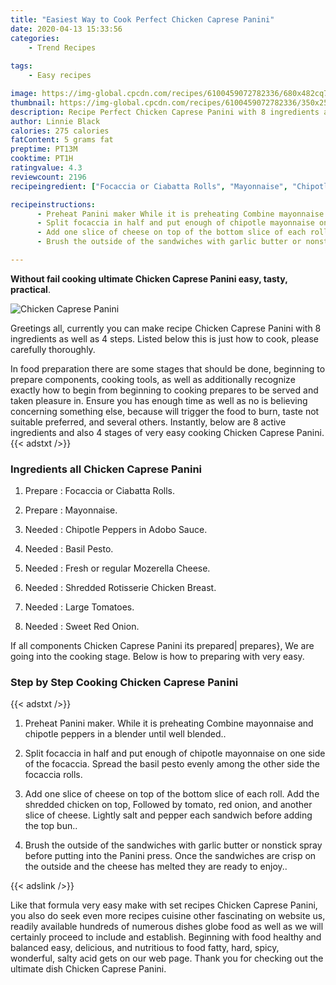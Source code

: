 ```yaml
---
title: "Easiest Way to Cook Perfect Chicken Caprese Panini"
date: 2020-04-13 15:33:56
categories:
    - Trend Recipes
    
tags:
    - Easy recipes

image: https://img-global.cpcdn.com/recipes/6100459072782336/680x482cq70/chicken-caprese-panini-recipe-main-photo.jpg
thumbnail: https://img-global.cpcdn.com/recipes/6100459072782336/350x250cq70/chicken-caprese-panini-recipe-main-photo.jpg
description: Recipe Perfect Chicken Caprese Panini with 8 ingredients and 4 stages of easy cooking.
author: Linnie Black
calories: 275 calories
fatContent: 5 grams fat
preptime: PT13M
cooktime: PT1H
ratingvalue: 4.3
reviewcount: 2196
recipeingredient: ["Focaccia or Ciabatta Rolls", "Mayonnaise", "Chipotle Peppers in Adobo Sauce", "Basil Pesto", "Fresh or regular Mozerella Cheese", "Shredded Rotisserie Chicken Breast", "Large Tomatoes", "Sweet Red Onion"]

recipeinstructions: 
      - Preheat Panini maker While it is preheating Combine mayonnaise and chipotle peppers in a blender until well blended 
      - Split focaccia in half and put enough of chipotle mayonnaise on one side of the focaccia Spread the basil pesto evenly   among the other side the focaccia rolls 
      - Add one slice of cheese on top of the bottom slice of each roll Add the shredded chicken on top Followed by tomato red onion and another slice of cheese Lightly salt and pepper each sandwich before adding the top bun 
      - Brush the outside of the sandwiches with garlic butter or nonstick spray before putting into the Panini press Once the sandwiches are crisp on the outside and the cheese has melted they are ready to enjoy

---
```




**Without fail cooking ultimate Chicken Caprese Panini easy, tasty, practical**. 


![Chicken Caprese Panini](https://img-global.cpcdn.com/recipes/6100459072782336/680x482cq70/chicken-caprese-panini-recipe-main-photo.jpg "Chicken Caprese Panini")




Greetings all, currently you can make recipe Chicken Caprese Panini with 8 ingredients as well as 4 steps. Listed below this is just how to cook, please carefully thoroughly.

In food preparation there are some stages that should be done, beginning to prepare components, cooking tools, as well as additionally recognize exactly how to begin from beginning to cooking prepares to be served and taken pleasure in. Ensure you has enough time as well as no is believing concerning something else, because will trigger the food to burn, taste not suitable preferred, and several others. Instantly, below are 8 active ingredients and also 4 stages of very easy cooking Chicken Caprese Panini.
{{< adstxt />}}

### Ingredients all Chicken Caprese Panini


1. Prepare  : Focaccia or Ciabatta Rolls.

1. Prepare  : Mayonnaise.

1. Needed  : Chipotle Peppers in Adobo Sauce.

1. Needed  : Basil Pesto.

1. Needed  : Fresh or regular Mozerella Cheese.

1. Needed  : Shredded Rotisserie Chicken Breast.

1. Needed  : Large Tomatoes.

1. Needed  : Sweet Red Onion.



If all components Chicken Caprese Panini its prepared| prepares}, We are going into the cooking stage. Below is how to preparing with very easy.

### Step by Step Cooking Chicken Caprese Panini

{{< adstxt />}}


1. Preheat Panini maker. While it is preheating Combine mayonnaise and chipotle peppers in a blender until well blended..



1. Split focaccia in half and put enough of chipotle mayonnaise on one side of the focaccia. Spread the basil pesto evenly   among the other side the focaccia rolls.



1. Add one slice of cheese on top of the bottom slice of each roll. Add the shredded chicken on top, Followed by tomato, red onion, and another slice of cheese. Lightly salt and pepper each sandwich before adding the top bun..



1. Brush the outside of the sandwiches with garlic butter or nonstick spray before putting into the Panini press. Once the sandwiches are crisp on the outside and the cheese has melted they are ready to enjoy..





{{< adslink />}}

Like that formula very easy make with set recipes Chicken Caprese Panini, you also do seek even more recipes cuisine other fascinating on website us, readily available hundreds of numerous dishes globe food as well as we will certainly proceed to include and establish. Beginning with food healthy and balanced easy, delicious, and nutritious to food fatty, hard, spicy, wonderful, salty acid gets on our web page. Thank you for checking out the ultimate dish Chicken Caprese Panini.
